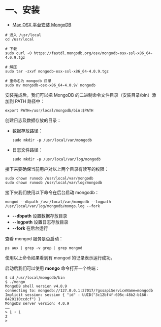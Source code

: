 # 一、安装

* [Mac OSX 平台安装 MongoDB](https://www.runoob.com/mongodb/mongodb-osx-install.html)

```
# 进入 /usr/local
cd /usr/local

# 下载
sudo curl -O https://fastdl.mongodb.org/osx/mongodb-osx-ssl-x86_64-4.0.9.tgz

# 解压
sudo tar -zxvf mongodb-osx-ssl-x86_64-4.0.9.tgz

# 重命名为 mongodb 目录
sudo mv mongodb-osx-x86_64-4.0.9/ mongodb
```

安装完成后，我们可以把 MongoDB 的二进制命令文件目录（安装目录/bin）添加到 PATH 路径中：

```
export PATH=/usr/local/mongodb/bin:$PATH
```

创建日志及数据存放的目录：

- 数据存放路径：

  ```
  sudo mkdir -p /usr/local/var/mongodb
  ```

- 日志文件路径：

  ```
  sudo mkdir -p /usr/local/var/log/mongodb
  ```

接下来要确保当前用户对以上两个目录有读写的权限：

```
sudo chown runoob /usr/local/var/mongodb
sudo chown runoob /usr/local/var/log/mongodb
```

接下来我们使用以下命令在后台启动 mongodb：

```
mongod --dbpath /usr/local/var/mongodb --logpath /usr/local/var/log/mongodb/mongo.log --fork
```

- **--dbpath** 设置数据存放目录
- **--logpath** 设置日志存放目录
- **--fork** 在后台运行

查看 mongod 服务是否启动：

```
ps aux | grep -v grep | grep mongod
```

使用以上命令如果看到有 mongod 的记录表示运行成功。

启动后我们可以使用 **mongo** 命令打开一个终端：

```
$ cd /usr/local/mongodb/bin 
$ ./mongo
MongoDB shell version v4.0.9
connecting to: mongodb://127.0.0.1:27017/?gssapiServiceName=mongodb
Implicit session: session { "id" : UUID("3c12bf4f-695c-48b2-b160-8420110ccdcf") }
MongoDB server version: 4.0.9
……
> 1 + 1
2
> 
```







